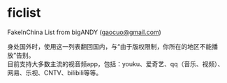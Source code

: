 # ficlist
FakeInChina List from bigANDY (gaocuo@gmail.com)  
  
身处国外时，使用这一列表翻回国内，与“由于版权限制，你所在的地区不能播放”告别。  
目前支持大多数主流的视音频app，包括：youku、爱奇艺、qq（音乐、视频）、网易、乐视、CNTV、bilibili等等。  
